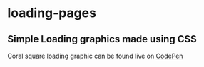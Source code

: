 # loading-pages
<h2>Simple Loading graphics made using CSS</h2>

Coral square loading graphic can be found live on <a href='https://codepen.io/ellenmacpherson/pen/NmGVOr'>CodePen</a>
